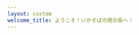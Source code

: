 ```yaml
---
layout: custom
welcome_title: ようこそ！いかそばの掲示板へ！
---
```

<script src="https://cdnjs.cloudflare.com/ajax/libs/localforage/1.10.0/localforage.min.js"></script>
<script src="./bbs.js"></script>

<script>bbs.put()</script>